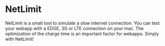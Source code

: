 # NetLimit
NetLimit is a small tool to simulate a slow internet connection. You can test your webapp with a EDGE, 3G or LTE connection on your mac. The optimization of the charge time is an important factor for webapps. Simply with NetLimit!
